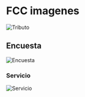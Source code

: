 # FCC imagenes
![Tributo](https://user-images.githubusercontent.com/60149844/110822657-a7990d80-8267-11eb-9ca6-5b7629cc8e76.jpg)

## Encuesta
![Encuesta](https://user-images.githubusercontent.com/60149844/110825475-766e0c80-826a-11eb-8bc2-596c89fc85d0.jpg)

### Servicio
![Servicio](https://user-images.githubusercontent.com/60149844/110825619-a1f0f700-826a-11eb-8461-3a3e7362b25a.jpg)
